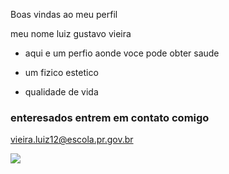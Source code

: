 Boas vindas ao meu perfil

meu nome luiz gustavo vieira

- aqui e um perfio aonde voce pode obter saude

- um fizico estetico
- qualidade de vida
  
### enteresados entrem em contato comigo
vieira.luiz12@escola.pr.gov.br

![](https://media.tenor.com/19YGYY4aX8sAAAAC/toothless-laugh-toothless-smile.gif)
